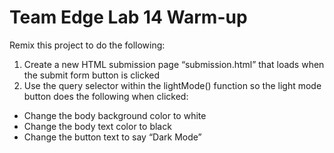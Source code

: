 Team Edge Lab 14 Warm-up
========================

Remix this project to do the following:
1. Create a new HTML submission page “submission.html” that loads when the submit form button is clicked
2. Use the query selector within the lightMode() function so the light mode button does the following when clicked:
- Change the body background color to white
- Change the body text color to black
- Change the button text to say “Dark Mode”
